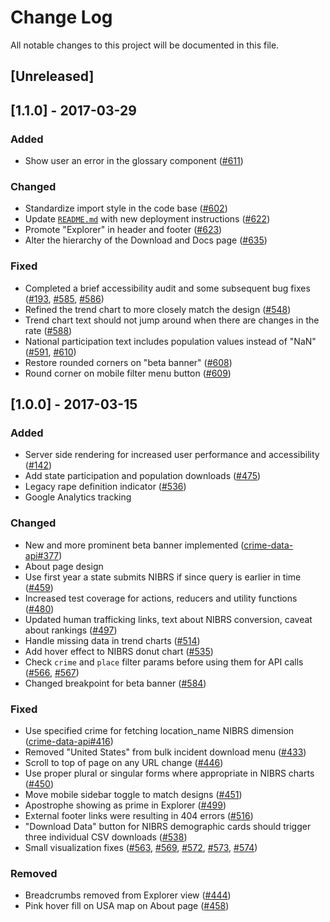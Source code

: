 # Change Log
All notable changes to this project will be documented in this file.

## [Unreleased]

## [1.1.0] - 2017-03-29
### Added
- Show user an error in the glossary component ([#611](https://github.com/18F/crime-data-explorer/pull/611))

### Changed
- Standardize import style in the code base ([#602](https://github.com/18F/crime-data-explorer/pull/602))
- Update [`README.md`](https://github.com/18F/crime-data-explorer/blob/master/README.md) with new deployment instructions ([#622](https://github.com/18F/crime-data-explorer/pull/622))
- Promote "Explorer" in header and footer ([#623](https://github.com/18F/crime-data-explorer/issues/623))
- Alter the hierarchy of the Download and Docs page ([#635](https://github.com/18F/crime-data-explorer/pull/635))

### Fixed
- Completed a brief accessibility audit and some subsequent bug fixes ([#193](https://github.com/18F/crime-data-explorer/issues/193),
[#585](https://github.com/18F/crime-data-explorer/issues/585),
[#586](https://github.com/18F/crime-data-explorer/issues/586))
- Refined the trend chart to more closely match the design ([#548](https://github.com/18F/crime-data-explorer/issues/548))
- Trend chart text should not jump around when there are changes in the rate ([#588](https://github.com/18F/crime-data-explorer/issues/588))
- National participation text includes population values instead of "NaN" ([#591](https://github.com/18F/crime-data-explorer/issues/591),
[#610](https://github.com/18F/crime-data-explorer/pull/610))
- Restore rounded corners on "beta banner" ([#608](https://github.com/18F/crime-data-explorer/issues/608))
- Round corner on mobile filter menu button ([#609](https://github.com/18F/crime-data-explorer/issues/609))


## [1.0.0] - 2017-03-15
### Added
- Server side rendering for increased user performance and accessibility ([#142](https://github.com/18F/crime-data-explorer/issues/142))
- Add state participation and population downloads ([#475](https://github.com/18F/crime-data-explorer/pull/475))
- Legacy rape definition indicator ([#536](https://github.com/18F/crime-data-explorer/pull/536))
- Google Analytics tracking

### Changed
- New and more prominent beta banner implemented ([crime-data-api#377](https://github.com/18F/crime-data-api/issues/377))
- About page design
- Use first year a state submits NIBRS if since query is earlier in time ([#459](https://github.com/18F/crime-data-explorer/issues/459))
- Increased test coverage for actions, reducers and utility functions ([#480](https://github.com/18F/crime-data-explorer/pull/480))
- Updated human trafficking links, text about NIBRS conversion, caveat about rankings ([#497](https://github.com/18F/crime-data-explorer/pull/497))
- Handle missing data in trend charts ([#514](https://github.com/18F/crime-data-explorer/pull/514))
- Add hover effect to NIBRS donut chart ([#535](https://github.com/18F/crime-data-explorer/pull/535))
- Check `crime` and `place` filter params before using them for API calls ([#566](https://github.com/18F/crime-data-explorer/pull/566), [#567](https://github.com/18F/crime-data-explorer/pull/567))
- Changed breakpoint for beta banner ([#584](https://github.com/18F/crime-data-explorer/pull/584))

### Fixed
- Use specified crime for fetching location_name NIBRS dimension ([crime-data-api#416](https://github.com/18F/crime-data-api/issues/416))
- Removed "United States" from bulk incident download menu ([#433](https://github.com/18F/crime-data-explorer/issues/433))
- Scroll to top of page on any URL change ([#446](https://github.com/18F/crime-data-explorer/issues/446))
- Use proper plural or singular forms where appropriate in NIBRS charts ([#450](https://github.com/18F/crime-data-explorer/issues/450))
- Move mobile sidebar toggle to match designs ([#451](https://github.com/18F/crime-data-explorer/issues/451))
- Apostrophe showing as prime in Explorer ([#499](https://github.com/18F/crime-data-explorer/issues/499))
- External footer links were resulting in 404 errors ([#516](https://github.com/18F/crime-data-explorer/issues/516))
- "Download Data" button for NIBRS demographic cards should trigger three individual CSV downloads ([#538](https://github.com/18F/crime-data-explorer/issues/538))
- Small visualization fixes ([#563](https://github.com/18F/crime-data-explorer/issues/563), [#569](https://github.com/18F/crime-data-explorer/issues/569), [#572](https://github.com/18F/crime-data-explorer/issues/572), [#573](https://github.com/18F/crime-data-explorer/issues/573), [#574](https://github.com/18F/crime-data-explorer/issues/574))

### Removed
- Breadcrumbs removed from Explorer view ([#444](https://github.com/18F/crime-data-explorer/pull/444))
- Pink hover fill on USA map on About page ([#458](https://github.com/18F/crime-data-explorer/issues/458))
